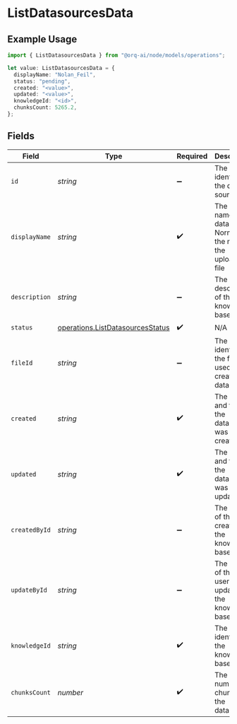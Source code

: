 # ListDatasourcesData

## Example Usage

```typescript
import { ListDatasourcesData } from "@orq-ai/node/models/operations";

let value: ListDatasourcesData = {
  displayName: "Nolan_Feil",
  status: "pending",
  created: "<value>",
  updated: "<value>",
  knowledgeId: "<id>",
  chunksCount: 5265.2,
};
```

## Fields

| Field                                                                                | Type                                                                                 | Required                                                                             | Description                                                                          |
| ------------------------------------------------------------------------------------ | ------------------------------------------------------------------------------------ | ------------------------------------------------------------------------------------ | ------------------------------------------------------------------------------------ |
| `id`                                                                                 | *string*                                                                             | :heavy_minus_sign:                                                                   | The unique identifier of the data source                                             |
| `displayName`                                                                        | *string*                                                                             | :heavy_check_mark:                                                                   | The display name of the datasource. Normally the name of the uploaded file           |
| `description`                                                                        | *string*                                                                             | :heavy_minus_sign:                                                                   | The description of the knowledge base                                                |
| `status`                                                                             | [operations.ListDatasourcesStatus](../../models/operations/listdatasourcesstatus.md) | :heavy_check_mark:                                                                   | N/A                                                                                  |
| `fileId`                                                                             | *string*                                                                             | :heavy_minus_sign:                                                                   | The unique identifier of the file used to create the datasource.                     |
| `created`                                                                            | *string*                                                                             | :heavy_check_mark:                                                                   | The date and time the datasource was created                                         |
| `updated`                                                                            | *string*                                                                             | :heavy_check_mark:                                                                   | The date and time the datasource was updated                                         |
| `createdById`                                                                        | *string*                                                                             | :heavy_minus_sign:                                                                   | The user ID of the creator of the knowledge base                                     |
| `updateById`                                                                         | *string*                                                                             | :heavy_minus_sign:                                                                   | The user ID of the last user who updated the knowledge base                          |
| `knowledgeId`                                                                        | *string*                                                                             | :heavy_check_mark:                                                                   | The unique identifier of the knowledge base                                          |
| `chunksCount`                                                                        | *number*                                                                             | :heavy_check_mark:                                                                   | The number of chunks in the datasource                                               |